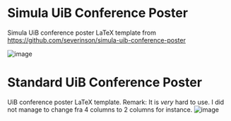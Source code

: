 # Simula UiB Conference Poster
Simula UiB conference poster LaTeX template from https://github.com/severinson/simula-uib-conference-poster

![image](https://github.com/isakhammer/uib-conference-poster/assets/43385748/49b7be5d-571a-4d9f-ab1a-f62f95f76666)


# Standard UiB Conference Poster
UiB conference poster LaTeX template. Remark: It is *very* hard to use. I did not manage to change fra 4 columns to 2 columns for instance.
![image](https://github.com/isakhammer/uib-conference-poster/assets/43385748/5568a407-5b0b-4291-87a2-ab367b4cd279)
